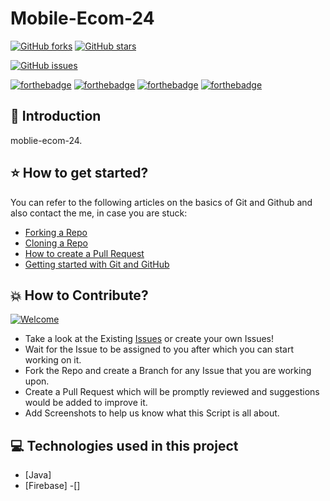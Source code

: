 # Mobile-Ecom-24


[![GitHub forks](https://img.shields.io/github/forks/DalvicDevTeam/church-booking)](https://github.com/DalvicDevTeam/mobile-ecom-24/network)
[![GitHub stars](https://img.shields.io/github/stars/DalvicDevTeam/church-booking)](https://github.com/DalvicDevTeam/mobile-ecom-24/stargazers)

[![GitHub issues](https://img.shields.io/github/issues/DalvicDevTeam/church-booking)](https://github.com/DalvicDevTeam/mobile-ecom-24/issues)


[![forthebadge](https://forthebadge.com/images/badges/built-by-developers.svg)](https://forthebadge.com)
[![forthebadge](https://forthebadge.com/images/badges/made-with-java.svg)](https://forthebadge.com)
[![forthebadge](https://forthebadge.com/images/badges/built-for-android.svg)](https://forthebadge.com)
[![forthebadge](https://forthebadge.com/images/badges/check-it-out.svg)](https://forthebadge.com)


## 📌 Introduction

moblie-ecom-24.

## ⭐ How to get started?

You can refer to the following articles on the basics of Git and Github and also contact the me, in case you are stuck:

- [Forking a Repo](https://help.github.com/en/github/getting-started-with-github/fork-a-repo)
- [Cloning a Repo](https://help.github.com/en/desktop/contributing-to-projects/creating-a-pull-request)
- [How to create a Pull Request](https://opensource.com/article/19/7/create-pull-request-github)
- [Getting started with Git and GitHub](https://towardsdatascience.com/getting-started-with-git-and-github-6fcd0f2d4ac6)

## 💥 How to Contribute?
[![Welcome](https://img.shields.io/badge/PRs-welcome-brightgreen.svg?style=flat-square)](http://makeapullrequest.com)

- Take a look at the Existing [Issues](https://github.com/DalvicDevTeam/church-booking/issues) or create your own Issues!
- Wait for the Issue to be assigned to you after which you can start working on it.
- Fork the Repo and create a Branch for any Issue that you are working upon.
- Create a Pull Request which will be promptly reviewed and suggestions would be added to improve it.
- Add Screenshots to help us know what this Script is all about.


## 💻 Technologies used in this project

- [Java]
- [Firebase]
-[]

